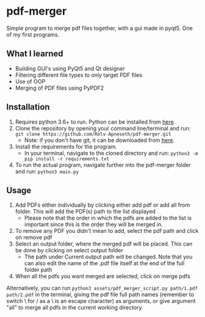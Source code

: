 # pdf-merger
 Simple program to merge pdf files together, with a gui made in pyqt5. One of my first programs.

## What I learned
* Building GUI's using PyQt5 and Qt designer
* Filtering different file types to only target PDF files
* Use of OOP
* Merging of PDF files using PyPDF2

## Installation
1. Requires python 3.6+ to run. Python can be installed from [here](https://www.python.org/downloads/).
2. Clone the repository by opening your command line/terminal and run: ```git clone https://github.com/Rolv-Apneseth/pdf-merger.git```
    * Note: if you don't have git, it can be downloaded from [here](https://git-scm.com/downloads).
3. Install the requirements for the program.
    * In your terminal, navigate to the cloned directory and run: ```python3 -m pip install -r requirements.txt```
4. To run the actual program, navigate further into the pdf-merger folder and run: ```python3 main.py```

## Usage
1. Add PDFs either individually by clicking either add pdf or add all from folder. This will add the PDF(s) path to the list displayed
    * Please note that the order in which the pdfs are added to the list is important since this is the order they will be merged in.
2. To remove any PDF you didn't mean to add, select the pdf path and click on remove pdf
3. Select an output folder, where the merged pdf will be placed. This can be done by clicking on select output folder
    * The path under Current output path will be changed. Note that you can also edit the name of the .pdf file itself at the end of the full folder path
4. When all the pdfs you want merged are selected, click on merge pdfs

Alternatively, you can run ```python3 assets/pdf_merger_script.py path/1.pdf path/2.pdf``` in the terminal, giving the pdf file full path names (remember to switch \ for / as a \ is an escape character) as arguments, or give argument "all" to merge all pdfs in the current working directory.
